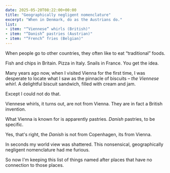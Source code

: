 ```yaml
---
date: 2025-05-20T08:22:00+00:00
title: "Geographically negligent nomenclature"
excerpt: "When in Denmark, do as the Austrians do."
list:
- item: "“Viennese” whirls (British)"
- item: "“Danish” pastries (Austrian)"
- item: "“French” fries (Belgian)"
---
```


When people go to other countries, they often like to eat “traditional” foods.

Fish and chips in Britain. Pizza in Italy. Snails in France. You get the idea.

Many years ago now, when I visited Vienna for the first time, I was desperate to locate what I saw as the pinnacle of biscuits – *the Viennese whirl*. A delightful biscuit sandwich, filled with cream and jam.

Except I could not do that.

Viennese whirls, it turns out, are not from Vienna. They are in fact a British invention. 

What Vienna is known for is apparently pastries. *Danish* pastries, to be specific.

Yes, that's right, the *Danish* is not from Copenhagen, its from Vienna.

In seconds my world view was shattered. This nonsensical, geographically negligent nomenclature had me furious. 

So now I'm keeping this list of things named after places that have no connection to those places.